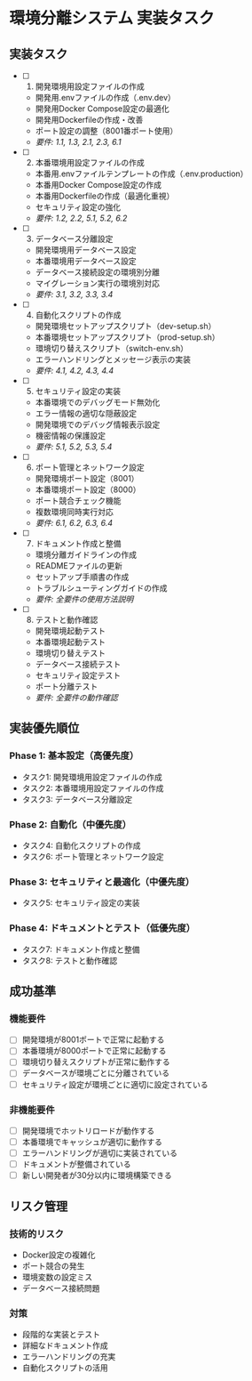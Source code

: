 # 環境分離システム 実装タスク

## 実装タスク

- [ ] 1. 開発環境用設定ファイルの作成
  - 開発用.envファイルの作成（.env.dev）
  - 開発用Docker Compose設定の最適化
  - 開発用Dockerfileの作成・改善
  - ポート設定の調整（8001番ポート使用）
  - _要件: 1.1, 1.3, 2.1, 2.3, 6.1_

- [ ] 2. 本番環境用設定ファイルの作成
  - 本番用.envファイルテンプレートの作成（.env.production）
  - 本番用Docker Compose設定の作成
  - 本番用Dockerfileの作成（最適化重視）
  - セキュリティ設定の強化
  - _要件: 1.2, 2.2, 5.1, 5.2, 6.2_

- [ ] 3. データベース分離設定
  - 開発環境用データベース設定
  - 本番環境用データベース設定
  - データベース接続設定の環境別分離
  - マイグレーション実行の環境別対応
  - _要件: 3.1, 3.2, 3.3, 3.4_

- [ ] 4. 自動化スクリプトの作成
  - 開発環境セットアップスクリプト（dev-setup.sh）
  - 本番環境セットアップスクリプト（prod-setup.sh）
  - 環境切り替えスクリプト（switch-env.sh）
  - エラーハンドリングとメッセージ表示の実装
  - _要件: 4.1, 4.2, 4.3, 4.4_

- [ ] 5. セキュリティ設定の実装
  - 本番環境でのデバッグモード無効化
  - エラー情報の適切な隠蔽設定
  - 開発環境でのデバッグ情報表示設定
  - 機密情報の保護設定
  - _要件: 5.1, 5.2, 5.3, 5.4_

- [ ] 6. ポート管理とネットワーク設定
  - 開発環境ポート設定（8001）
  - 本番環境ポート設定（8000）
  - ポート競合チェック機能
  - 複数環境同時実行対応
  - _要件: 6.1, 6.2, 6.3, 6.4_

- [ ] 7. ドキュメント作成と整備
  - 環境分離ガイドラインの作成
  - READMEファイルの更新
  - セットアップ手順書の作成
  - トラブルシューティングガイドの作成
  - _要件: 全要件の使用方法説明_

- [ ] 8. テストと動作確認
  - 開発環境起動テスト
  - 本番環境起動テスト
  - 環境切り替えテスト
  - データベース接続テスト
  - セキュリティ設定テスト
  - ポート分離テスト
  - _要件: 全要件の動作確認_

## 実装優先順位

### Phase 1: 基本設定（高優先度）
- タスク1: 開発環境用設定ファイルの作成
- タスク2: 本番環境用設定ファイルの作成
- タスク3: データベース分離設定

### Phase 2: 自動化（中優先度）
- タスク4: 自動化スクリプトの作成
- タスク6: ポート管理とネットワーク設定

### Phase 3: セキュリティと最適化（中優先度）
- タスク5: セキュリティ設定の実装

### Phase 4: ドキュメントとテスト（低優先度）
- タスク7: ドキュメント作成と整備
- タスク8: テストと動作確認

## 成功基準

### 機能要件
- [ ] 開発環境が8001ポートで正常に起動する
- [ ] 本番環境が8000ポートで正常に起動する
- [ ] 環境切り替えスクリプトが正常に動作する
- [ ] データベースが環境ごとに分離されている
- [ ] セキュリティ設定が環境ごとに適切に設定されている

### 非機能要件
- [ ] 開発環境でホットリロードが動作する
- [ ] 本番環境でキャッシュが適切に動作する
- [ ] エラーハンドリングが適切に実装されている
- [ ] ドキュメントが整備されている
- [ ] 新しい開発者が30分以内に環境構築できる

## リスク管理

### 技術的リスク
- Docker設定の複雑化
- ポート競合の発生
- 環境変数の設定ミス
- データベース接続問題

### 対策
- 段階的な実装とテスト
- 詳細なドキュメント作成
- エラーハンドリングの充実
- 自動化スクリプトの活用